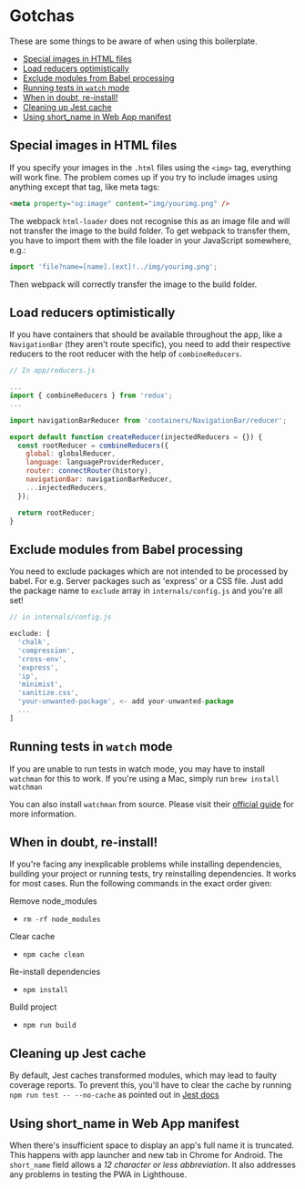# Gotchas

These are some things to be aware of when using this boilerplate.

- [Special images in HTML files](#special-images-in-html-files)
- [Load reducers optimistically](#load-reducers-optimistically)
- [Exclude modules from Babel processing](#exclude-modules-from-babel-processing)
- [Running tests in `watch` mode](#running-tests-in-watch-mode)
- [When in doubt, re-install!](#when-in-doubt-re-install)
- [Cleaning up Jest cache](#cleaning-up-jest-cache)
- [Using short_name in Web App manifest](#using-short_name-in-web-app-manifest)

## Special images in HTML files

If you specify your images in the `.html` files using the `<img>` tag, everything
will work fine. The problem comes up if you try to include images using anything
except that tag, like meta tags:

```HTML
<meta property="og:image" content="img/yourimg.png" />
```

The webpack `html-loader` does not recognise this as an image file and will not
transfer the image to the build folder. To get webpack to transfer them, you
have to import them with the file loader in your JavaScript somewhere, e.g.:

```JavaScript
import 'file?name=[name].[ext]!../img/yourimg.png';
```

Then webpack will correctly transfer the image to the build folder.

## Load reducers optimistically

If you have containers that should be available throughout the app, like a `NavigationBar` (they aren't route specific), you need to add their respective reducers to the root reducer with the help of `combineReducers`.

```js
// In app/reducers.js

...
import { combineReducers } from 'redux';
...

import navigationBarReducer from 'containers/NavigationBar/reducer';

export default function createReducer(injectedReducers = {}) {
  const rootReducer = combineReducers({
    global: globalReducer,
    language: languageProviderReducer,
    router: connectRouter(history),
    navigationBar: navigationBarReducer,
    ...injectedReducers,
  });

  return rootReducer;
}
```

## Exclude modules from Babel processing

You need to exclude packages which are not intended to be processed by babel. For e.g. Server packages such as 'express' or a CSS file. Just add the package name to `exclude` array in `internals/config.js` and you're all set!

```js
// in internals/config.js

exclude: [
  'chalk',
  'compression',
  'cross-env',
  'express',
  'ip',
  'minimist',
  'sanitize.css',
  'your-unwanted-package', <- add your-unwanted-package
  ...
]
```

## Running tests in `watch` mode

If you are unable to run tests in watch mode, you may have to install `watchman` for this to work. If you're using a Mac, simply run `brew install watchman`

You can also install `watchman` from source. Please visit their [official guide](https://facebook.github.io/watchman/docs/install.html) for more information.

## When in doubt, re-install!

If you're facing any inexplicable problems while installing dependencies, building your project or running tests, try reinstalling dependencies. It works for most cases. Run the following commands in the exact order given:

Remove node_modules

- `rm -rf node_modules`

Clear cache

- `npm cache clean`

Re-install dependencies

- `npm install`

Build project

- `npm run build`

## Cleaning up Jest cache

By default, Jest caches transformed modules, which may lead to faulty coverage reports. To prevent this, you'll have to clear the cache by running `npm run test -- --no-cache` as pointed out in [Jest docs](https://facebook.github.io/jest/docs/cli.html#cache)

## Using short_name in Web App manifest

When there's insufficient space to display an app's full name it is truncated.
This happens with app launcher and new tab in Chrome for Android.
The `short_name` field allows a _12 character or less abbreviation_.
It also addresses any problems in testing the PWA in Lighthouse.
